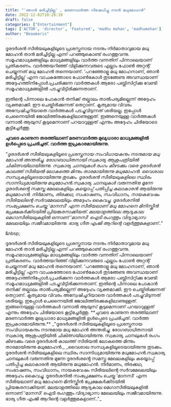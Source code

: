 ```yaml
---
title: "'ഞാൻ മരിച്ചിട്ടില്ല' , മരണവാർത്ത നിഷേധിച്ചു നടൻ മധുമോഹൻ"
date: 2022-12-02T10:28:18
draft: false
categories: ["Entertainment"]
tags: ['ACTOR', 'director', 'Featured', 'madhu mohan', 'madhumohan']
author: "Beaumaris"
---
```


ദൂരദര്‍ശന്‍ സീരിയലുകളിലൂടെ പ്രശസ്തനായ നടനും നിര്‍മാതാവുമായ മധു മോഹൻ താൻ മരിച്ചിട്ടില്ല എന്ന് പറഞ്ഞുകൊണ്ട് രംഗത്തുവന്നു. സമൂഹമാധ്യമങ്ങളിലും മാധ്യമങ്ങളിലും വാര്‍ത്ത വന്നതിന് പിന്നാലെയാണ് പ്രതികരണം. വാര്‍ത്തയറിഞ്ഞ് വിളിക്കുന്നവരുടെ എല്ലാം ഫോൺ അറ്റന്റ് ചെയ്യുന്നത് മധു മോഹൻ തന്നെയാണ്. ‘പറഞ്ഞോളൂ മധു മോഹനാണ്, ഞാൻ മരിച്ചിട്ടില്ല’ എന്ന വാചകത്തോടെ ഫോൺകോൾ തുടങ്ങേണ്ട അവസ്ഥയാണ് അദ്ദേഹത്തിനിപ്പോൾ.പ്രചരിക്കുന്ന വാർത്തകൾ ആരോ പബ്ലിസിറ്റിക്കു വേണ്ടി സമൂഹമാധ്യമങ്ങളിൽ പടച്ചുവിട്ടിരിക്കുന്നതാണ്.

ഇതിന്റെ പിന്നാലെ പോകാൻ തനിക്ക് തല്കാലം താൽപര്യമില്ലെന്ന് അദ്ദേഹം വ്യക്തമാക്കി. ഈ ചെയ്തിരിക്കുന്നത് തെറ്റാണ്. കൃത്യമായ വിവരം അന്വേഷിച്ചറിയാതെ വാർത്തകൾ പടച്ചുവിടുന്നത് ശരിയല്ല. ഇപ്പോൾ ചെന്നൈയിൽ ജോലിത്തിരക്കുകളിലാണുള്ളത്. ഇങ്ങനെയുള്ള വാർത്തകൾ വന്നാൽ ആയുസ് കൂടുമെന്നാണ് പറയാറുള്ളത് എന്നും അദ്ദേഹം ചിരിയോടെ കൂട്ടിച്ചേർത്തു.

<strong>ചുവടെ കാണുന്ന തരത്തിലാണ് മരണവാർത്ത മുഖ്യധാരാ മാധ്യമങ്ങളിൽ ഉൾപ്പെടെ പ്രചരിച്ചത്. വാർത്ത ഇപ്രകാരമായിരുന്നു.</strong>

<em>"ദൂരദര്‍ശന്‍ സീരിയലുകളിലൂടെ പ്രശസ്തനായ സംവിധായകനും നടനുമായ മധു മോഹന്‍ അന്തരിച്ചു. രോഗബാധിതനായി സ്വകാര്യ ആശുപത്രിയില്‍ ചികിത്സയിലായിരുന്നു. സ്വകാര്യ ചാനലുകള്‍ രംഗം കീഴടക്കും വരെ ദൂരദർശൻ കാലത്ത് സീരിയൽ ലോകത്തെ മിന്നും താരമായിരുന്നു മധുമോഹൻ.</em>
<em>വൈശാഖ സന്ധ്യകളിലൂടെയായിരുന്നു തുടക്കം. ദൂരദര്‍ശൻ സീരിയലുകളിലെ സ്ഥിരം സാന്നിധ്യമായിരുന്നു മധുമോഹന്‍.സ്വകാര്യ ചാനലുകൾ വരുന്നതിനു മുന്നേ ദൂരദർശൻ്റെ സമസ്ത മേഖലകളിലും കയ്യൊപ്പ് പതിപ്പിച്ച കലാകാരൻ ആയിരുന്നു മധുമോഹൻ. നിര്‍മാണം, തിരക്കഥ, സംഭാഷണം, സംവിധാനം, നായകവേഷം സീരിയലിന്റെ സര്‍വമേഖലയിലും അദ്ദേഹം കൈവച്ചു. ദൂരദർശനിൽ സംപ്രേക്ഷണം ചെയ്ത ‘മാനസി’ എന്ന സീരിയലാണ് മധു മോഹനെ മിനിസ്ക്രീൻ പ്രേക്ഷകർക്കിടയിൽ പ്രിയങ്കരനാക്കിയത്. മലയാളത്തിലെ ആദ്യകാല മെഗാസീരിയലുകളിൽ ഒന്നാണ് ‘മാനസി’ ഐടി രംഗത്തും വിദ്യാഭ്യാസ മേഖലയിലും സജീവമായിരുന്നു. ഭാര്യ ഗീത എംജി ആറിന്റെ വളർത്തുമകളാണ്.."</em>
<div dir="auto"></div>
<div dir="auto">

&amp;nbsp;

</div>
ദൂരദര്‍ശന്‍ സീരിയലുകളിലൂടെ പ്രശസ്തനായ നടനും നിര്‍മാതാവുമായ മധു മോഹൻ താൻ മരിച്ചിട്ടില്ല എന്ന് പറഞ്ഞുകൊണ്ട് രംഗത്തുവന്നു. സമൂഹമാധ്യമങ്ങളിലും മാധ്യമങ്ങളിലും വാര്‍ത്ത വന്നതിന് പിന്നാലെയാണ് പ്രതികരണം. വാര്‍ത്തയറിഞ്ഞ് വിളിക്കുന്നവരുടെ എല്ലാം ഫോൺ അറ്റന്റ് ചെയ്യുന്നത് മധു മോഹൻ തന്നെയാണ്. ‘പറഞ്ഞോളൂ മധു മോഹനാണ്, ഞാൻ മരിച്ചിട്ടില്ല’ എന്ന വാചകത്തോടെ ഫോൺകോൾ തുടങ്ങേണ്ട അവസ്ഥയാണ് അദ്ദേഹത്തിനിപ്പോൾ.പ്രചരിക്കുന്ന വാർത്തകൾ ആരോ പബ്ലിസിറ്റിക്കു വേണ്ടി സമൂഹമാധ്യമങ്ങളിൽ പടച്ചുവിട്ടിരിക്കുന്നതാണ്. ഇതിന്റെ പിന്നാലെ പോകാൻ തനിക്ക് തല്കാലം താൽപര്യമില്ലെന്ന് അദ്ദേഹം വ്യക്തമാക്കി. ഈ ചെയ്തിരിക്കുന്നത് തെറ്റാണ്. കൃത്യമായ വിവരം അന്വേഷിച്ചറിയാതെ വാർത്തകൾ പടച്ചുവിടുന്നത് ശരിയല്ല. ഇപ്പോൾ ചെന്നൈയിൽ ജോലിത്തിരക്കുകളിലാണുള്ളത്. ഇങ്ങനെയുള്ള വാർത്തകൾ വന്നാൽ ആയുസ് കൂടുമെന്നാണ് പറയാറുള്ളത് എന്നും അദ്ദേഹം ചിരിയോടെ കൂട്ടിച്ചേർത്തു. **ചുവടെ കാണുന്ന തരത്തിലാണ് മരണവാർത്ത മുഖ്യധാരാ മാധ്യമങ്ങളിൽ ഉൾപ്പെടെ പ്രചരിച്ചത്. വാർത്ത ഇപ്രകാരമായിരുന്നു.** _"ദൂരദര്‍ശന്‍ സീരിയലുകളിലൂടെ പ്രശസ്തനായ സംവിധായകനും നടനുമായ മധു മോഹന്‍ അന്തരിച്ചു. രോഗബാധിതനായി സ്വകാര്യ ആശുപത്രിയില്‍ ചികിത്സയിലായിരുന്നു. സ്വകാര്യ ചാനലുകള്‍ രംഗം കീഴടക്കും വരെ ദൂരദർശൻ കാലത്ത് സീരിയൽ ലോകത്തെ മിന്നും താരമായിരുന്നു മധുമോഹൻ._ _വൈശാഖ സന്ധ്യകളിലൂടെയായിരുന്നു തുടക്കം. ദൂരദര്‍ശൻ സീരിയലുകളിലെ സ്ഥിരം സാന്നിധ്യമായിരുന്നു മധുമോഹന്‍.സ്വകാര്യ ചാനലുകൾ വരുന്നതിനു മുന്നേ ദൂരദർശൻ്റെ സമസ്ത മേഖലകളിലും കയ്യൊപ്പ് പതിപ്പിച്ച കലാകാരൻ ആയിരുന്നു മധുമോഹൻ. നിര്‍മാണം, തിരക്കഥ, സംഭാഷണം, സംവിധാനം, നായകവേഷം സീരിയലിന്റെ സര്‍വമേഖലയിലും അദ്ദേഹം കൈവച്ചു. ദൂരദർശനിൽ സംപ്രേക്ഷണം ചെയ്ത ‘മാനസി’ എന്ന സീരിയലാണ് മധു മോഹനെ മിനിസ്ക്രീൻ പ്രേക്ഷകർക്കിടയിൽ പ്രിയങ്കരനാക്കിയത്. മലയാളത്തിലെ ആദ്യകാല മെഗാസീരിയലുകളിൽ ഒന്നാണ് ‘മാനസി’ ഐടി രംഗത്തും വിദ്യാഭ്യാസ മേഖലയിലും സജീവമായിരുന്നു. ഭാര്യ ഗീത എംജി ആറിന്റെ വളർത്തുമകളാണ്.."_

&nbsp; 
